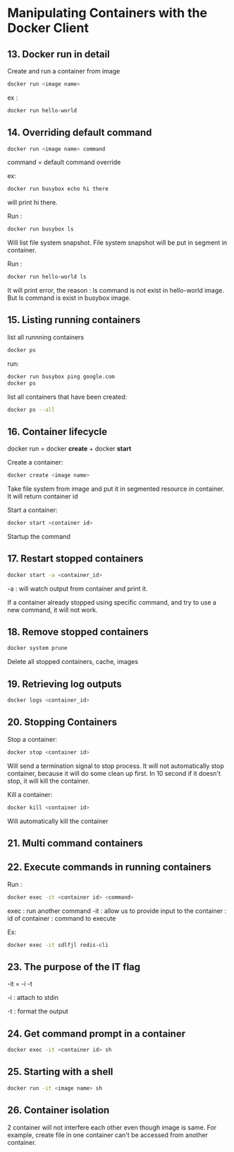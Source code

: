 # Manipulating Containers with the Docker Client

## 13. Docker run in detail

Create and run a container from image

```sh
docker run <image name>
```

ex :
```sh
docker run hello-world
```

## 14. Overriding default command

```sh
docker run <image name> command
```

command = default command override

ex:
```sh
docker run busybox echo hi there
```

will print hi there.

Run :
```sh
docker run busybox ls
```

Will list file system snapshot. File system snapshot will be put in segment in container.

Run :
```sh
docker run hello-world ls
```

It will print error, the reason : ls command is not exist in hello-world image. But ls command is exist in busybox image.

## 15. Listing running containers

list all runnning containers

```sh
docker ps
```

run:
```sh
docker run busybox ping google.com
docker ps
```

list all containers that have been created:
```sh
docker ps --all
```

## 16. Container lifecycle

docker run = docker **create** + docker **start**

Create a container:
```sh
docker create <image name>
```
Take file system from image and put it in segmented resource in container. It will return container id


Start a container:
```sh
docker start <container id>
```
Startup the command

## 17. Restart stopped containers

```sh
docker start -a <container_id>
```

-a : will watch output from container and print it.

If a container already stopped using specific command, and try to use a new command, it will not work.

## 18. Remove stopped containers

```sh
docker system prune
```

Delete all stopped containers, cache, images

## 19. Retrieving log outputs

```sh
docker logs <container_id>
```

## 20. Stopping Containers

Stop a container:
```sh
docker stop <container id>
```
Will send a termination signal to stop process. It will not automatically stop container, because it will do some clean up first. In 10 second if it doesn't stop, it will kill the container.

Kill a container:
```sh
docker kill <container id>
```
Will automatically kill the container

## 21. Multi command containers

## 22. Execute commands in running containers

Run :
```sh
docker exec -it <container id> <command>
```

exec : run another command
-it : allow us to provide input to the container
<container id> : id of container
<command> : command to execute

Ex:
```sh
docker exec -it sdlfjl redis-cli
```

## 23. The purpose of the IT flag

-it = -i -t

-i : attach to stdin

-t : format the output

## 24. Get command prompt in a container

```sh
docker exec -it <container id> sh
```

## 25. Starting with a shell

```sh
docker run -it <image name> sh
```

## 26. Container isolation

2 container will not interfere each other even though image is same. For example, create file in one container can't be accessed from another container.